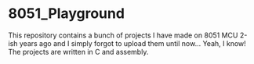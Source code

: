 # 8051_Playground

This repository contains a bunch of projects I have made on 8051 MCU 2-ish years ago and I simply forgot to upload them until now... Yeah, I know! \
The projects are written in C and assembly.

